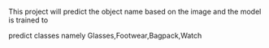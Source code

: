 
This project will predict the object name based on the image and the model is trained to

predict classes namely Glasses,Footwear,Bagpack,Watch
